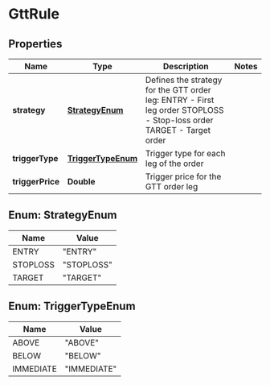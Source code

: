 # GttRule

## Properties
Name | Type | Description | Notes
------------ | ------------- | ------------- | -------------
**strategy** | [**StrategyEnum**](#StrategyEnum) | Defines the strategy for the GTT order leg: ENTRY - First leg order STOPLOSS - Stop-loss order TARGET - Target order | 
**triggerType** | [**TriggerTypeEnum**](#TriggerTypeEnum) | Trigger type for each leg of the order | 
**triggerPrice** | **Double** | Trigger price for the GTT order leg | 

<a name="StrategyEnum"></a>
## Enum: StrategyEnum
Name | Value
---- | -----
ENTRY | &quot;ENTRY&quot;
STOPLOSS | &quot;STOPLOSS&quot;
TARGET | &quot;TARGET&quot;

<a name="TriggerTypeEnum"></a>
## Enum: TriggerTypeEnum
Name | Value
---- | -----
ABOVE | &quot;ABOVE&quot;
BELOW | &quot;BELOW&quot;
IMMEDIATE | &quot;IMMEDIATE&quot;
